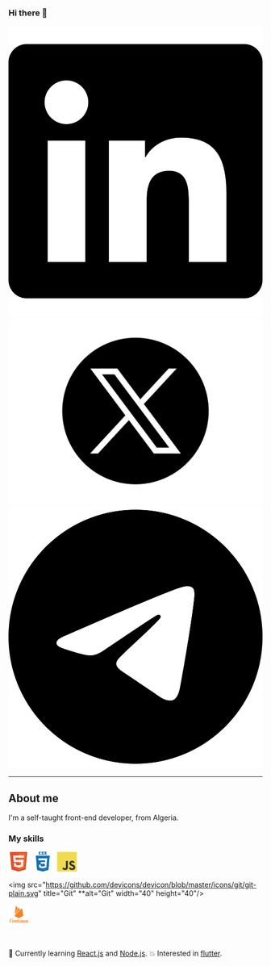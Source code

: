 ### Hi there 👋

<div id="header" align="center">
  <a href="https://www.linkedin.com/in/redouane-bekkouche/" target="_blank">
    <img src="./assets/linkedin.svg">
  </a>
  <a href="https://twitter.com/red1dev" target="_blank">
    <img src="./assets/Twitter-X-icon.svg">
  </a>
  <a href="https://t.me/red1dev" target="_blank">
    <img src="./assets/telegram.svg">
  </a>
</div>

---

## About me

I'm a self-taught front-end developer, from Algeria.

### My skills

<div>
  <img 
    src="https://github.com/devicons/devicon/blob/master/icons/html5/html5-original.svg" 
    title="HTML5" alt="HTML" width="40" height="40"/>&nbsp;
  <img src="https://github.com/devicons/devicon/blob/master/icons/css3/css3-plain-wordmark.svg"  title="CSS3" alt="CSS" width="40" height="40"/>&nbsp;
  <img src="https://github.com/devicons/devicon/blob/master/icons/javascript/javascript-original.svg" title="JavaScript" alt="JavaScript" width="40" height="40"/>&nbsp;

  <img src="https://github.com/devicons/devicon/blob/master/icons/git/git-plain.svg" title="Git" **alt="Git" width="40" height="40"/>&nbsp;
  
  <img src="https://github.com/devicons/devicon/blob/master/icons/firebase/firebase-plain-wordmark.svg" title="Firebase" alt="Firebase" width="40" height="40"/>&nbsp;

</div>&nbsp;


🌱 Currently learning [React.js](https://react.dev/) and [Node.js]().
💥 Interested in [flutter]().

<!--
**red1code/red1code** is a ✨ _special_ ✨ repository because its `README.md` (this file) appears on your GitHub profile.

Here are some ideas to get you started:

- 🔭 I’m currently working on ...
- 🌱 I’m currently learning ...
- 👯 I’m looking to collaborate on ...
- 🤔 I’m looking for help with ...
- 💬 Ask me about ...
- 📫 How to reach me: ...
- 😄 Pronouns: ...
- ⚡ Fun fact: ...
-->
